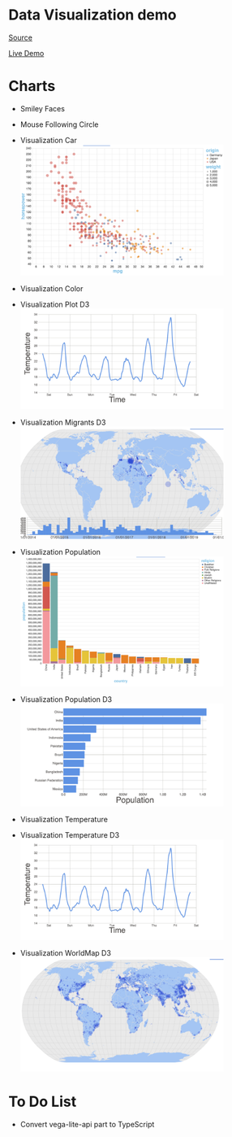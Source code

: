 # Data Visualization demo

[Source](https://www.youtube.com/watch?v=2LhoCfjm8R4)

[Live Demo](https://samgliu.github.io/data_visualization_demo/)

# Charts

- Smiley Faces
- Mouse Following Circle
- Visualization Car  
  <img alt="" width="400px" src="public/screenshots/cars.png" />

- Visualization Color
- Visualization Plot D3  
  <img alt="" width="400px" src="public/screenshots/tempD3.png" />

- Visualization Migrants D3  
  <img alt="" width="400px" src="public/screenshots/migrants.png" />

- Visualization Population  
  <img alt="" width="400px" src="public/screenshots/population.png" />

- Visualization Population D3  
  <img alt="" width="400px" src="public/screenshots/populationD3.png" />

- Visualization Temperature
- Visualization Temperature D3  
  <img alt="" width="400px" src="public/screenshots/tempD3.png" />

- Visualization WorldMap D3  
  <img alt="" width="400px" src="public/screenshots/worldmapD3.png" />

# To Do List

- Convert vega-lite-api part to TypeScript
